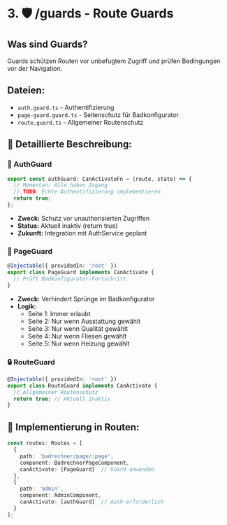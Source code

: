 # 3. 🛡️ /guards - Route Guards

## Was sind Guards?

Guards schützen Routen vor unbefugtem Zugriff und prüfen Bedingungen vor der Navigation.

## Dateien:

- `auth.guard.ts` - Authentifizierung
- `page-guard.guard.ts` - Seitenschutz für Badkonfigurator
- `route.guard.ts` - Allgemeiner Routenschutz

## 📝 Detaillierte Beschreibung:

### 🔐 AuthGuard

```typescript
export const authGuard: CanActivateFn = (route, state) => {
  // Momentan: Alle haben Zugang
  // TODO: Echte Authentifizierung implementieren
  return true;
};
```

- **Zweck:** Schutz vor unauthorisierten Zugriffen
- **Status:** Aktuell inaktiv (return true)
- **Zukunft:** Integration mit AuthService geplant

### 📄 PageGuard

```typescript
@Injectable({ providedIn: 'root' })
export class PageGuard implements CanActivate {
  // Prüft Badkonfigurator-Fortschritt
}
```

- **Zweck:** Verhindert Sprünge im Badkonfigurator
- **Logik:**
  - Seite 1: Immer erlaubt
  - Seite 2: Nur wenn Ausstattung gewählt
  - Seite 3: Nur wenn Qualität gewählt
  - Seite 4: Nur wenn Fliesen gewählt
  - Seite 5: Nur wenn Heizung gewählt

### 🔒 RouteGuard

```typescript
@Injectable({ providedIn: 'root' })
export class RouteGuard implements CanActivate {
  // Allgemeiner Routenschutz
  return true; // Aktuell inaktiv
}
```

## 🎯 Implementierung in Routen:

```typescript
const routes: Routes = [
  {
    path: 'badrechner/page/:page',
    component: BadrechnerPageComponent,
    canActivate: [PageGuard]  // Guard anwenden
  },
  {
    path: 'admin',
    component: AdminComponent,
    canActivate: [authGuard]  // Auth erforderlich
  }
];
```